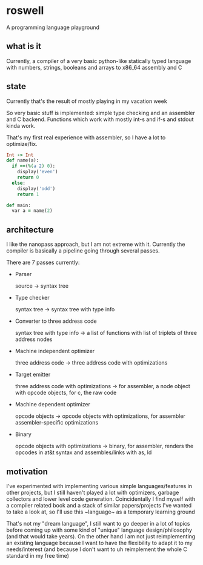 # roswell

A programming language playground

## what is it

Currently, a compiler of a very basic python-like statically typed language with numbers, strings, booleans and arrays to x86_64 assembly and C

## state

Currently that's the result of mostly playing in my vacation week

So very basic stuff is implemented: simple type checking and an assembler and C backend. 
Functions which work with mostly int-s and if-s and stdout kinda work.

That's my first real experience with assembler, so I have a lot to optimize/fix.

```ruby
Int -> Int
def name(a):
  if ==(%(a 2) 0):
    display('even')
    return 0
  else:
    display('odd')
    return 1

def main:
  var a = name(2)
```

## architecture

I like the nanopass approach, but I am not extreme with it.
Currently the compiler is basically a pipeline going through several passes.

There are 7 passes currently:

* Parser

    source -> syntax tree
* Type checker
  	
  	syntax tree -> syntax tree with type info
* Converter to three address code
  	
  	syntax tree with type info -> a list of functions with list of triplets of three address nodes
* Machine independent optimizer
  	
  	three address code -> three address code with optimizations
* Target emitter
  	
  	three address code with optimizations -> for assembler, a node object with opcode objects, for c, the raw code
* Machine dependent optimizer
  	
  	opcode objects -> opcode objects with optimizations, for assembler assembler-specific optimizations
* Binary
  	
  	opcode objects with optimizations -> binary, for assembler, renders the opcodes in at\&t syntax and assembles/links with as, ld



## motivation

I've experimented with implementing various simple languages/features in other projects,
but I still haven't played a lot with optimizers, garbage collectors and lower level code generation.
Coincidentally I find myself with a compiler related book and a stack of similar papers/projects I've wanted to take a look at, so I'll use this ~language~ as a temporary learning ground

That's not my "dream language", I still want to go deeper in a lot of topics before coming up with 
some kind of "unique" language design/philosophy (and that would take years).
On the other hand I am not just reimplementing an existing language because I want to have the flexibility to adapt it to my needs/interest (and because I don't want to uh reimplement the whole C standard in my free time)
